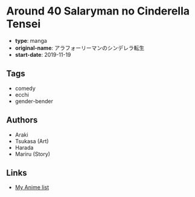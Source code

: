 # Around 40 Salaryman no Cinderella Tensei

-   **type**: manga
-   **original-name**: アラフォーリーマンのシンデレラ転生
-   **start-date**: 2019-11-19

## Tags

-   comedy
-   ecchi
-   gender-bender

## Authors

-   Araki
-   Tsukasa (Art)
-   Harada
-   Mariru (Story)

## Links

-   [My Anime list](https://myanimelist.net/manga/136828/Around_40_Salaryman_no_Cinderella_Tensei)
